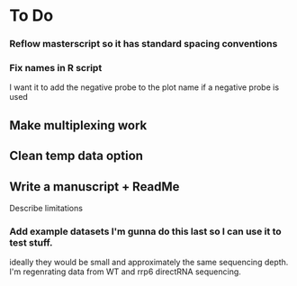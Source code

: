 # To Do

### Reflow masterscript so it has standard spacing conventions

### Fix names in R script
I want it to add the negative probe to the plot name if a negative probe is used

## Make multiplexing work

## Clean temp data option

## Write a manuscript + ReadMe

Describe limitations

### Add example datasets I'm gunna do this last so I can use it to test stuff.

ideally they would be small and approximately the same sequencing depth.
I'm regenrating data from WT and rrp6 directRNA sequencing. 
